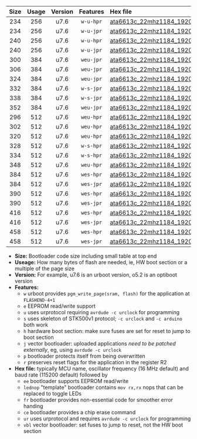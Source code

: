 |Size|Usage|Version|Features|Hex file|
|:-:|:-:|:-:|:-:|:--|
|234|256|u7.6|`w-u-hpr`|[ata6613c_22mhz1184_19200bps_ur.hex](https://raw.githubusercontent.com/stefanrueger/urboot/main/ata6613c_22mhz1184_19200bps_ur.hex)|
|234|256|u7.6|`w-u-jpr`|[ata6613c_22mhz1184_19200bps_ur_vbl.hex](https://raw.githubusercontent.com/stefanrueger/urboot/main/ata6613c_22mhz1184_19200bps_ur_vbl.hex)|
|240|256|u7.6|`w-u-hpr`|[ata6613c_22mhz1184_19200bps_lednop_ur.hex](https://raw.githubusercontent.com/stefanrueger/urboot/main/ata6613c_22mhz1184_19200bps_lednop_ur.hex)|
|240|256|u7.6|`w-u-jpr`|[ata6613c_22mhz1184_19200bps_lednop_ur_vbl.hex](https://raw.githubusercontent.com/stefanrueger/urboot/main/ata6613c_22mhz1184_19200bps_lednop_ur_vbl.hex)|
|300|384|u7.6|`weu-jpr`|[ata6613c_22mhz1184_19200bps_ee_ur_vbl.hex](https://raw.githubusercontent.com/stefanrueger/urboot/main/ata6613c_22mhz1184_19200bps_ee_ur_vbl.hex)|
|306|384|u7.6|`weu-jpr`|[ata6613c_22mhz1184_19200bps_ee_lednop_ur_vbl.hex](https://raw.githubusercontent.com/stefanrueger/urboot/main/ata6613c_22mhz1184_19200bps_ee_lednop_ur_vbl.hex)|
|324|384|u7.6|`weu-jpr`|[ata6613c_22mhz1184_19200bps_ee_lednop_fr_ur_vbl.hex](https://raw.githubusercontent.com/stefanrueger/urboot/main/ata6613c_22mhz1184_19200bps_ee_lednop_fr_ur_vbl.hex)|
|332|384|u7.6|`w-s-jpr`|[ata6613c_22mhz1184_19200bps_vbl.hex](https://raw.githubusercontent.com/stefanrueger/urboot/main/ata6613c_22mhz1184_19200bps_vbl.hex)|
|338|384|u7.6|`w-s-jpr`|[ata6613c_22mhz1184_19200bps_lednop_vbl.hex](https://raw.githubusercontent.com/stefanrueger/urboot/main/ata6613c_22mhz1184_19200bps_lednop_vbl.hex)|
|352|384|u7.6|`weu-jpr`|[ata6613c_22mhz1184_19200bps_ee_lednop_fr_ce_ur_vbl.hex](https://raw.githubusercontent.com/stefanrueger/urboot/main/ata6613c_22mhz1184_19200bps_ee_lednop_fr_ce_ur_vbl.hex)|
|296|512|u7.6|`weu-hpr`|[ata6613c_22mhz1184_19200bps_ee_ur.hex](https://raw.githubusercontent.com/stefanrueger/urboot/main/ata6613c_22mhz1184_19200bps_ee_ur.hex)|
|302|512|u7.6|`weu-hpr`|[ata6613c_22mhz1184_19200bps_ee_lednop_ur.hex](https://raw.githubusercontent.com/stefanrueger/urboot/main/ata6613c_22mhz1184_19200bps_ee_lednop_ur.hex)|
|320|512|u7.6|`weu-hpr`|[ata6613c_22mhz1184_19200bps_ee_lednop_fr_ur.hex](https://raw.githubusercontent.com/stefanrueger/urboot/main/ata6613c_22mhz1184_19200bps_ee_lednop_fr_ur.hex)|
|328|512|u7.6|`w-s-hpr`|[ata6613c_22mhz1184_19200bps.hex](https://raw.githubusercontent.com/stefanrueger/urboot/main/ata6613c_22mhz1184_19200bps.hex)|
|334|512|u7.6|`w-s-hpr`|[ata6613c_22mhz1184_19200bps_lednop.hex](https://raw.githubusercontent.com/stefanrueger/urboot/main/ata6613c_22mhz1184_19200bps_lednop.hex)|
|348|512|u7.6|`weu-hpr`|[ata6613c_22mhz1184_19200bps_ee_lednop_fr_ce_ur.hex](https://raw.githubusercontent.com/stefanrueger/urboot/main/ata6613c_22mhz1184_19200bps_ee_lednop_fr_ce_ur.hex)|
|384|512|u7.6|`wes-hpr`|[ata6613c_22mhz1184_19200bps_ee.hex](https://raw.githubusercontent.com/stefanrueger/urboot/main/ata6613c_22mhz1184_19200bps_ee.hex)|
|384|512|u7.6|`wes-jpr`|[ata6613c_22mhz1184_19200bps_ee_vbl.hex](https://raw.githubusercontent.com/stefanrueger/urboot/main/ata6613c_22mhz1184_19200bps_ee_vbl.hex)|
|390|512|u7.6|`wes-hpr`|[ata6613c_22mhz1184_19200bps_ee_lednop.hex](https://raw.githubusercontent.com/stefanrueger/urboot/main/ata6613c_22mhz1184_19200bps_ee_lednop.hex)|
|390|512|u7.6|`wes-jpr`|[ata6613c_22mhz1184_19200bps_ee_lednop_vbl.hex](https://raw.githubusercontent.com/stefanrueger/urboot/main/ata6613c_22mhz1184_19200bps_ee_lednop_vbl.hex)|
|416|512|u7.6|`wes-hpr`|[ata6613c_22mhz1184_19200bps_ee_lednop_fr.hex](https://raw.githubusercontent.com/stefanrueger/urboot/main/ata6613c_22mhz1184_19200bps_ee_lednop_fr.hex)|
|416|512|u7.6|`wes-jpr`|[ata6613c_22mhz1184_19200bps_ee_lednop_fr_vbl.hex](https://raw.githubusercontent.com/stefanrueger/urboot/main/ata6613c_22mhz1184_19200bps_ee_lednop_fr_vbl.hex)|
|458|512|u7.6|`wes-hpr`|[ata6613c_22mhz1184_19200bps_ee_lednop_fr_ce.hex](https://raw.githubusercontent.com/stefanrueger/urboot/main/ata6613c_22mhz1184_19200bps_ee_lednop_fr_ce.hex)|
|458|512|u7.6|`wes-jpr`|[ata6613c_22mhz1184_19200bps_ee_lednop_fr_ce_vbl.hex](https://raw.githubusercontent.com/stefanrueger/urboot/main/ata6613c_22mhz1184_19200bps_ee_lednop_fr_ce_vbl.hex)|

- **Size:** Bootloader code size including small table at top end
- **Useage:** How many bytes of flash are needed, ie, HW boot section or a multiple of the page size
- **Version:** For example, u7.6 is an urboot version, o5.2 is an optiboot version
- **Features:**
  + `w` urboot provides `pgm_write_page(sram, flash)` for the application at `FLASHEND-4+1`
  + `e` EEPROM read/write support
  + `u` uses urprotocol requiring `avrdude -c urclock` for programming
  + `s` uses skeleton of STK500v1 protocol; `-c urclock` and `-c arduino` both work
  + `h` hardware boot section: make sure fuses are set for reset to jump to boot section
  + `j` vector bootloader: uploaded applications *need to be patched externally*, eg, using `avrdude -c urclock`
  + `p` bootloader protects itself from being overwritten
  + `r` preserves reset flags for the application in the register R2
- **Hex file:** typically MCU name, oscillator frequency (16 MHz default) and baud rate (115200 default) followed by
  + `ee` bootloader supports EEPROM read/write
  + `lednop` "template" bootloader contains `mov rx,rx` nops that can be replaced to toggle LEDs
  + `fr` bootloader provides non-essential code for smoother error handing
  + `ce` bootloader provides a chip erase command
  + `ur` uses urprotocol and requires `avrdude -c urclock` for programming
  + `vbl` vector bootloader: set fuses to jump to reset, not the HW boot section
